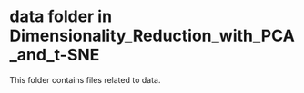 # data folder in Dimensionality_Reduction_with_PCA_and_t-SNE 
This folder contains files related to data. 
